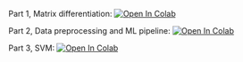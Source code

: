 Part 1, Matrix differentiation:
[![Open In Colab](https://colab.research.google.com/assets/colab-badge.svg)](https://colab.research.google.com/github/antybash/ml-course/blob/basic_s21/homeworks_basic/Lab1_ML_pipeline_and_SVM/Lab1_part1_differentiation.ipynb)

Part 2, Data preprocessing and ML pipeline:
[![Open In Colab](https://colab.research.google.com/assets/colab-badge.svg)](https://colab.research.google.com/github/antybash/ml-course/blob/basic_s21/homeworks_basic/Lab1_ML_pipeline_and_SVM/Lab1_part2_ml_pipeline.ipynb)

Part 3, SVM:
[![Open In Colab](https://colab.research.google.com/assets/colab-badge.svg)](https://colab.research.google.com/github/antybash/ml-course/blob/basic_s21/homeworks_basic/Lab1_ML_pipeline_and_SVM/Lab1_part3_SVM.ipynb)
